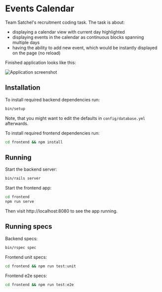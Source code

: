 # Events Calendar

Team Satchel's recruitment coding task. The task is about:
* displaying a calendar view with current day highlighted
* displaying events in the calendar as continuous blocks spanning multiple days
* having the ability to add new event, which would be instantly displayed on the page (no reload)

Finished application looks like this:

![Application screenshot](https://raw.githubusercontent.com/pjg/smhw-event-calendar/master/doc/application.png)


## Installation

To install required backend dependencies run:

```bash
bin/setup
```

Note, that you might want to edit the defaults in `config/database.yml` afterwards.

To install required frontend dependencies run:

```bash
cd frontend && npm install
```


## Running

Start the backend server:

```bash
bin/rails server
```

Start the frontend app:

```bash
cd frontend
npm run serve
```

Then visit http://localhost:8080 to see the app running.


## Running specs

Backend specs:

```bash
bin/rspec spec
```

Frontend unit specs:

```bash
cd frontend && npm run test:unit
```

Frontend e2e specs:

```bash
cd frontend && npm run test:e2e
```
